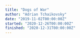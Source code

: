 ```yaml
---
title: "Dogs of War"
author: "Adrian Tchaikovsky"
date: "2019-11-02T00:00:00Z"
started: "2020-12-26T00:00:00Z"
finished: "2020-12-31T00:00:00Z"
---
```

